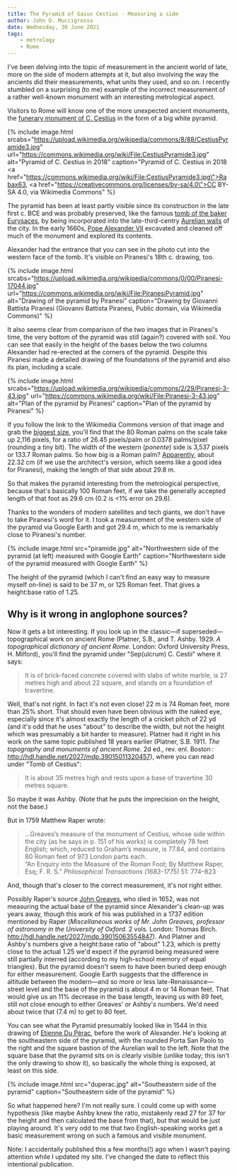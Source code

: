 ```yaml
---
title: The Pyramid of Gaius Cestius - Measuring a side
author: John D. Muccigrosso
date: Wednesday, 30 June 2021
tags: 
    - metrology
    - Rome
---
```


I've been delving into the topic of measurement in the ancient world of late, more on the side of modern attempts at it, but also involving the way the ancients did their measurements, what units they used, and so on. I recently stumbled on a surprising (to me) example of the incorrect measurement of a rather well-known monument with an interesting metrological aspect.

Visitors to Rome will know one of the more unexpected ancient monuments, the [funerary monument of C. Cestius](https://en.wikipedia.org/wiki/Pyramid_of_Cestius) in the form of a big white pyramid.

{% include image.html 
    srcabs="https://upload.wikimedia.org/wikipedia/commons/8/88/CestiusPyramide3.jpg" 
    url="https://commons.wikimedia.org/wiki/File:CestiusPyramide3.jpg"
    alt="Pyramid of C. Cestius in 2018" 
    caption="Pyramid of C. Cestius in 2018 <a href=\"https://commons.wikimedia.org/wiki/File:CestiusPyramide3.jpg\">Rabax63</a>, <a href=\"https://creativecommons.org/licenses/by-sa/4.0\">CC BY-SA 4.0</a>, via Wikimedia Commons" 
%}

The pyramid has been at least partly visible since its construction in the late first c. BCE and was probably preserved, like the famous [tomb of the baker Eurysaces](https://en.wikipedia.org/wiki/Tomb_of_Eurysaces_the_Baker), by being incorporated into the late-third-centry [Aurelian walls](https://en.wikipedia.org/wiki/Aurelian_Walls) of the city. In the early 1660s, [Pope Alexander VII](https://en.wikipedia.org/wiki/Pope_Alexander_VII) excavated and cleaned off much of the monument and explored its contents.

Alexander had the entrance that you can see in the photo cut into the western face of the tomb. It's visible on Piranesi's 18th c. drawing, too.

{% include image.html
    srcabs="https://upload.wikimedia.org/wikipedia/commons/0/00/Piranesi-17044.jpg" 
    url="https://commons.wikimedia.org/wiki/File:PiranesiPyramid.jpg"
    alt="Drawing of the pyramid by Piranesi" 
    caption="Drawing by Giovanni Battista Piranesi (Giovanni Battista Piranesi, Public domain, via Wikimedia Commons)" 
%}

It also seems clear from comparison of the two images that in Piranesi's time, the very bottom of the pyramid was still (again?) covered with soil. You can see that easily in the height of the bases below the two columns Alexander had re-erected at the corners of the pyramid. Despite this Piranesi made a detailed drawing of the foundations of the pyramid and also its plan, including a scale.

{% include image.html
    srcabs="https://upload.wikimedia.org/wikipedia/commons/2/29/Piranesi-3-43.jpg" 
    url="https://commons.wikimedia.org/wiki/File:Piranesi-3-43.jpg"
    alt="Plan of the pyramid by Piranesi" 
    caption="Plan of the pyramid by Piranesi" 
%}

If you follow the link to the Wikimedia Commons version of that image and grab the [biggest size](https://upload.wikimedia.org/wikipedia/commons/2/29/Piranesi-3-43.jpg), you'll find that the 80 Roman palms on the scale take up 2,116 pixels, for a ratio of 26.45 pixels/palm or 0.0378 palms/pixel (rounding a tiny bit). The width of the western (*ponente*) side is 3,537 pixels or 133.7 Roman palms. So how big is a Roman palm? [Apparently](https://en.wikipedia.org/wiki/Palm_(unit)#Continental_Europe), about 22.32 cm (if we use the architect's version, which seems like a good idea for Piranesi), making the length of that side about 29.8 m.

So that makes the pyramid interesting from the metrological perspective, because that's basically 100 Roman feet, if we take the generally accepted length of that foot as 29.6 cm (0.2 is <1% error on 29.6).

Thanks to the wonders of modern satellites and tech giants, we don't have to take Piranesi's word for it. I took a measurement of the western side of the pyramid via Google Earth and got 29.4 m, which to me is remarkably close to Piranesi's number.

{% include image.html
    src="piramide.jpg"
    alt="Northwestern side of the pyramid (at left) measured with Google Earth"
    caption="Northwestern side of the pyramid measured with Google Earth"
%}

The height of the pyramid (which I can't find an easy way to measure myself on-line) is said to be 37 m, or 125 Roman feet. That gives a height:base ratio of 1.25.

## Why is it wrong in anglophone sources?

Now it gets a bit interesting. If you look up in the classic—if superseded—topographical work on ancient Rome (Platner, S.B., and T. Ashby. 1929. *A topographical dictionary of ancient Rome*. London: Oxford University Press, H. Milford), you'll find the pyramid under "Sep(ulcrum) C. Cestii" where it says:

> It is of brick-faced concrete covered with slabs of white marble, is 27 metres high and about 22 square, and stands on a foundation of travertine.

Well, that's not right. In fact it's not even close! 22 m is 74 Roman feet, more than 25% short. That should even have been obvious with the naked eye, especially since it's almost exactly the length of a cricket pitch of 22 yd (and it's odd that he uses "about" to describe the width, but not the height which was presumably a bit harder to measure). Platner had it right in his work on the same topic published 18 years earlier (Platner, S.B. 1911. *The topography and monuments of ancient Rome*. 2d ed., rev. enl. Boston : <http://hdl.handle.net/2027/mdp.39015011320457>), where you can read under "Tomb of Cestius":

> It is about 35 metres high and rests upon a base of travertine 30 metres square.

So maybe it was Ashby. (Note that he puts the imprecision on the height, not the base.)

But in 1759 Matthew Raper wrote:

> ...Greaves’s measure of the monument of Cestius, whose side within the city (as he says in p. 151 of his works) is completely 78 feet English; which, reduced to Graham’s measure, is 77.84, and contains 80 Roman feet of 973 London parts each.  
> “An Enquiry into the Measure of the Roman Foot; By Matthew Raper, Esq; F. R. S.” *Philosophical Transactions (1683-1775)* 51: 774–823

And, though that's closer to the correct measurement, it's not right either.

Possibly Raper's source [John Greaves](https://en.wikipedia.org/wiki/John_Greaves), who died in 1652, was not measuring the actual base of the pyramid since Alexander's clean-up was years away, though this work of his was published in a 1737 edition mentioned by Raper (*Miscellaneous works of Mr. John Greaves, professor of astronomy in the University of Oxford*. 2 vols. London: Thomas Birch. <http://hdl.handle.net/2027/mdp.39015063554847>). And Platner and Ashby's numbers give a height:base ratio of "about" 1.23, which is pretty close to the actual 1.25 we'd expect if the pyramid being measured were still partially interred (according to my high-school memory of equal triangles). But the pyramid doesn't seem to have been buried deep enough for either measurement. Google Earth suggests that the difference in altitude between the modern—and so more or less late-Renaissance—street level and the base of the pyramid is about 4 m or 14 Roman feet. That would give us an 11% decrease in the base length, leaving us with 89 feet, still not close enough to either Greaves' or Ashby's numbers. We'd need about twice that (7.4 m) to get to 80 feet.

You can see what the Pyramid presumably looked like in 1544 in this drawing of [Etienne Du Pérac](http://hdl.handle.net/2027/ucbk.ark:/28722/h20051), before the work of Alexander. He's looking at the southeastern side of the pyramid, with the rounded Porta San Paolo to the right and the square bastion of the Aurelian wall to the left. Note that the square base that the pyramid sits on is clearly visible (unlike today; this isn't the only drawing to show it), so basically the whole thing is exposed, at least on this side.

{% include image.html
    src="duperac.jpg"
    alt="Southeastern side of the pyramid"
    caption="Southeastern side of the pyramid"
%}

So what happened here? I'm not really sure. I could come up with some hypothesis (like maybe Ashby knew the ratio, mistakenly read 27 for 37 for the height and then calculated the base from that), but that would be just playing around. It's very odd to me that two English-speaking works get a basic measurement wrong on such a famous and visible monument.

Note: I accidentally published this a few months(!) ago when I wasn't paying attention while I updated my site. I've changed the date to reflect this intentional publication.
